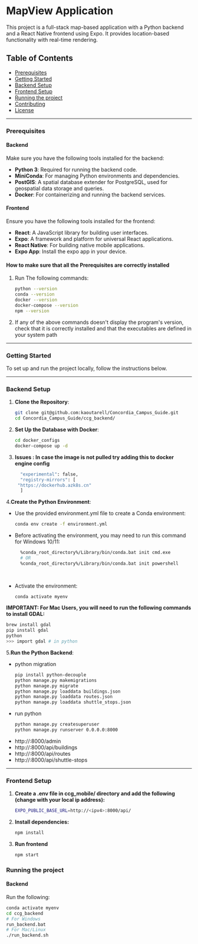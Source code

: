 # MapView Application

This project is a full-stack map-based application with a Python backend and a React Native frontend using Expo. It provides location-based functionality with real-time rendering.

## Table of Contents
- [Prerequisites](#prerequisites)
- [Getting Started](#getting-started)
- [Backend Setup](#backend-setup)
- [Frontend Setup](#frontend-setup)
- [Running the project](#running-the-project)
- [Contributing](#contributing)
- [License](#license)

---

### Prerequisites

#### Backend
Make sure you have the following tools installed for the backend:
- **Python 3**: Required for running the backend code.
- **MiniConda**: For managing Python environments and dependencies.
- **PostGIS**: A spatial database extender for PostgreSQL, used for geospatial data storage and queries.
- **Docker**: For containerizing and running the backend services.

#### Frontend
Ensure you have the following tools installed for the frontend:
- **React**: A JavaScript library for building user interfaces.
- **Expo**: A framework and platform for universal React applications.
- **React Native**: For building native mobile applications.
- **Expo App**: Install the expo app in your device.

#### How to make sure that all the Prerequisites are correctly installed

   1. Run The following commands:
      ```bash
      python --version
      conda --version
      docker --version
      docker-compose --version
      npm --version
   2. If any of the above commands doesn't display the program's version, check that it is correctly installed and that the executables are defined in your system path


---

### Getting Started

To set up and run the project locally, follow the instructions below.

---

### Backend Setup

1. **Clone the Repository**:
   ```bash
   git clone git@github.com:kaoutarell/Concordia_Campus_Guide.git
   cd Concordia_Campus_Guide/ccg_backend/

2. **Set Up the Database with Docker**:
   ```bash
   cd docker_configs
   docker-compose up -d

3. **Issues : In case the image is not pulled try adding this to docker engine config**
   
   ```bash
     "experimental": false,
     "registry-mirrors": [
    "https://dockerhub.azk8s.cn"
     ]   

4.**Create the Python Environment**:
   - Use the provided environment.yml file to create a Conda environment:
     ```bash
     conda env create -f environment.yml
     
   - Before activating the environment, you may need to run this command for Windows 10/11:
     ```bash
       %conda_root_directory%/Library/bin/conda.bat init cmd.exe
       # OR
       %conda_root_directory%/Library/bin/conda.bat init powershell
    
    
   - Activate the environment:
     ``` bash
     conda activate myenv

**IMPORTANT: For Mac Users, you will need to run the following commands to install GDAL:**
   ```bash
   brew install gdal
   pip install gdal
   python
   >>> import gdal # in python
   ```

5.**Run the Python Backend**:
   - python migration
     ```bash
     pip install python-decouple
     python manage.py makemigrations
     python manage.py migrate
     python manage.py loaddata buildings.json
     python manage.py loaddata routes.json
     python manage.py loaddata shuttle_stops.json
   - run python
     ```bash
     python manage.py createsuperuser
     python manage.py runserver 0.0.0.0:8000

   -  http://<ipv4>:8000/admin
   -  http://<ipv4>:8000/api/buildings
   -  http://<ipv4>:8000/api/routes
   -  http://<ipv4>:8000/api/shuttle-stops
---

### Frontend Setup

   1. **Create a .env file in ccg_mobile/ directory and add the following (change <ipv4> with your local ip address):**
      ```bash
      EXPO_PUBLIC_BASE_URL=http://<ipv4>:8000/api/
   2. **Install dependencies:**
      ```bash
      npm install
   3. **Run frontend**
      ```bash
      npm start

### Running the project

#### Backend
Run the following:
```bash
conda activate myenv
cd ccg_backend
# For Windows
run_backend.bat
# For Mac/Linux
./run_backend.sh
